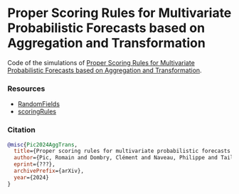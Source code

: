 # Proper Scoring Rules for Multivariate Probabilistic Forecasts based on Aggregation and Transformation

Code of the simulations of [Proper Scoring Rules for Multivariate Probabilistic Forecasts based on Aggregation and Transformation](https://arxiv.org/abs/???).

### Resources

- [RandomFields](https://www.jstatsoft.org/article/view/v063i08)
- [scoringRules](https://github.com/FK83/scoringRules)

### Citation
```bibtex
@misc{Pic2024AggTrans,
  title={Proper scoring rules for multivariate probabilistic forecasts based on aggregation and transformation},
  author={Pic, Romain and Dombry, Clément and Naveau, Philippe and Taillardat, Maxime},
  eprint={???},
  archivePrefix={arXiv},
  year={2024}
}
```
